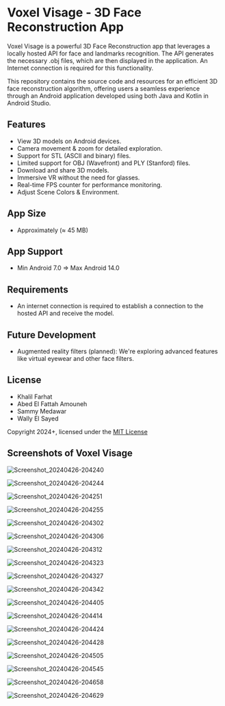 # Voxel Visage - 3D Face Reconstruction App

Voxel Visage is a powerful 3D Face Reconstruction app that leverages a locally hosted API for face and landmarks recognition. The API generates the necessary .obj files, which are then displayed in the application. An Internet connection is required for this functionality.

This repository contains the source code and resources for an efficient 3D face reconstruction algorithm, offering users a seamless experience through an Android application developed using both Java and Kotlin in Android Studio.

## Features

- View 3D models on Android devices.
- Camera movement & zoom for detailed exploration. 
- Support for STL (ASCII and binary) files.
- Limited support for OBJ (Wavefront) and PLY (Stanford) files.
- Download and share 3D models.
- Immersive VR without the need for glasses.
- Real-time FPS counter for performance monitoring.
- Adjust Scene Colors & Environment.

## App Size

- Approximately (≈ 45 MB)
  
## App Support

- Min Android 7.0 => Max Android 14.0

## Requirements

- An internet connection is required to establish a connection to the hosted API and receive the model.

## Future Development

- Augmented reality filters (planned): We're exploring advanced features like virtual eyewear and other face filters.
  
## License

- Khalil Farhat
- Abed El Fattah Amouneh
- Sammy Medawar
- Wally El Sayed

Copyright 2024+, licensed under the [MIT License](https://opensource.org/licenses/MIT)

## Screenshots of Voxel Visage

![Screenshot_20240426-204240](https://github.com/farhatrkhalil/Voxel-Visage/assets/100374222/1b5f28a7-11ee-4af5-a440-7d6473158c20)

![Screenshot_20240426-204244](https://github.com/farhatrkhalil/Voxel-Visage/assets/100374222/d11c939b-3377-41f4-be32-e12f59bd7608)

![Screenshot_20240426-204251](https://github.com/farhatrkhalil/Voxel-Visage/assets/100374222/1e1f63a4-1b00-464d-8e61-50bdff9fbdde)

![Screenshot_20240426-204255](https://github.com/farhatrkhalil/Voxel-Visage/assets/100374222/b2a601c0-7442-4f2c-8ec8-8437b883173f)

![Screenshot_20240426-204302](https://github.com/farhatrkhalil/Voxel-Visage/assets/100374222/dba3b366-d214-4cd7-a231-99e5ab1d9bb5)

![Screenshot_20240426-204306](https://github.com/farhatrkhalil/Voxel-Visage/assets/100374222/59931db2-cb03-4c5d-8841-9e47d235c7d6)

![Screenshot_20240426-204312](https://github.com/farhatrkhalil/Voxel-Visage/assets/100374222/5e6bedf2-5ef9-4acd-abc7-86a914a60dd9)

![Screenshot_20240426-204323](https://github.com/farhatrkhalil/Voxel-Visage/assets/100374222/77a23752-c805-433d-b561-a85ece24286f)

![Screenshot_20240426-204327](https://github.com/farhatrkhalil/Voxel-Visage/assets/100374222/407dbd29-224c-43c6-be42-edea980ac2c4)

![Screenshot_20240426-204342](https://github.com/farhatrkhalil/Voxel-Visage/assets/100374222/65cac38c-9e7a-4f77-a87c-1300c77156bd)

![Screenshot_20240426-204405](https://github.com/farhatrkhalil/Voxel-Visage/assets/100374222/9709010d-eb37-4df9-8f8b-915c4e983917)

![Screenshot_20240426-204414](https://github.com/farhatrkhalil/Voxel-Visage/assets/100374222/d90b9857-4511-4e83-9686-860d6060c55e)

![Screenshot_20240426-204424](https://github.com/farhatrkhalil/Voxel-Visage/assets/100374222/b88dfae4-87a8-4dbd-bdcc-a273fc134905)

![Screenshot_20240426-204428](https://github.com/farhatrkhalil/Voxel-Visage/assets/100374222/dad8a030-d15f-4031-99cc-1161acae6bef)

![Screenshot_20240426-204505](https://github.com/farhatrkhalil/Voxel-Visage/assets/100374222/1c797a10-8c2b-453f-95b9-58d35a356c10)

![Screenshot_20240426-204545](https://github.com/farhatrkhalil/Voxel-Visage/assets/100374222/ca4cec89-c335-45da-ac40-c193114be4e0)

![Screenshot_20240426-204658](https://github.com/farhatrkhalil/Voxel-Visage/assets/100374222/07ff50f7-f61e-4bce-afd5-a38f3670f446)

![Screenshot_20240426-204629](https://github.com/farhatrkhalil/Voxel-Visage/assets/100374222/4a06338e-a25a-4fac-bad1-1d413828c00f)










